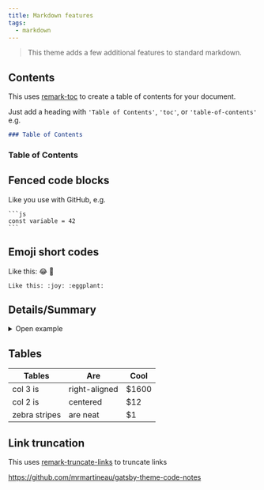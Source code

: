 ```yaml
---
title: Markdown features
tags:
  - markdown
---
```


> This theme adds a few additional features to standard markdown.

## Contents

This uses [remark-toc](https://github.com/remarkjs/) to create a table of contents for your document.

Just add a heading with `'Table of Contents'`, `'toc'`, or `'table-of-contents'` e.g.

```md
### Table of Contents
```

### Table of Contents

## Fenced code blocks

Like you use with GitHub, e.g.

    ```js
    const variable = 42
    ```

## Emoji short codes

Like this: :joy: :eggplant:

```
Like this: :joy: :eggplant:
```

## Details/Summary

<details>
  <summary>Open example</summary>

Tada! :tada:

```html
<details>
  <summary>Open example</summary>

  Tada! :tada:
</details>
```

</details>

## Tables

| Tables        | Are           | Cool   |
| ------------- | ------------- | ------ |
| col 3 is      | right-aligned | \$1600 |
| col 2 is      | centered      | \$12   |
| zebra stripes | are neat      | \$1    |

## Link truncation

This uses [remark-truncate-links](https://github.com/GaiAma/Coding4GaiAma/tree/master/packages/remark-truncate-links) to truncate links

https://github.com/mrmartineau/gatsby-theme-code-notes

